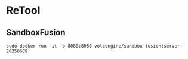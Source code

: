 # ReTool

## SandboxFusion
`sudo docker run -it -p 8080:8080 volcengine/sandbox-fusion:server-20250609`